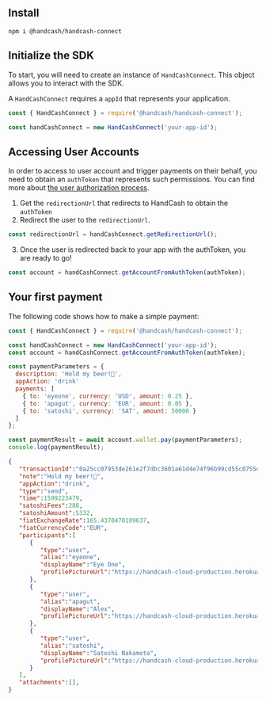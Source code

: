 ## Install

`npm i @handcash/handcash-connect`

## Initialize the SDK

To start, you will need to create an instance of `HandCashConnect`. This object allows you to interact with the SDK.

A `HandCashConnect` requires a `appId` that represents your application.

```javascript
const { HandCashConnect } = require('@handcash/handcash-connect');

const handCashConnect = new HandCashConnect('your-app-id');
```

## Accessing User Accounts
In order to access to user account and trigger payments on their behalf, you need to obtain an `authToken` that represents such permissions. You can find more about [the user authorization process](https://handcash.github.io/handcash-connect-sdk-js-beta-docs/#/user-authorization).

1) Get the `redirectionUrl` that redirects to HandCash to obtain the `authToken`
2) Redirect the user to the `redirectionUrl`.

```javascript
const redirectionUrl = handCashConnect.getRedirectionUrl();
```

3) Once the user is redirected back to your app with the authToken, you are ready to go!

```javascript
const account = handCashConnect.getAccountFromAuthToken(authToken);
`````

## Your first payment

The following code shows how to make a simple payment:

```javascript
const { HandCashConnect } = require('@handcash/handcash-connect');

const handCashConnect = new HandCashConnect('your-app-id');
const account = handCashConnect.getAccountFromAuthToken(authToken);

const paymentParameters = {
  description: 'Hold my beer!🍺',
  appAction: 'drink'
  payments: [
    { to: 'eyeone', currency: 'USD', amount: 0.25 },
    { to: 'apagut', currency: 'EUR', amount: 0.05 },
    { to: 'satoshi', currency: 'SAT', amount: 50000 }
  ]
};

const paymentResult = await account.wallet.pay(paymentParameters);
console.log(paymentResult);
```

```json
{
   "transactionId":"0a25cc07953de261e2f7dbc3601a61d4e74f96b99cd55c0755df9b9888cdccbc",
   "note":"Hold my beer!🍺",
   "appAction":"drink",
   "type":"send",
   "time":1599223479,
   "satoshiFees":288,
   "satoshiAmount":5332,
   "fiatExchangeRate":165.4370470109637,
   "fiatCurrencyCode":"EUR",
   "participants":[
      {
         "type":"user",
         "alias":"eyeone",
         "displayName":"Eye One",
         "profilePictureUrl":"https://handcash-cloud-production.herokuapp.com/users/profilePicture/eyeone",
      },
      {
         "type":"user",
         "alias":"apagut",
         "displayName":"Alex",
         "profilePictureUrl":"https://handcash-cloud-production.herokuapp.com/users/profilePicture/apagut",
      },
      {
         "type":"user",
         "alias":"satoshi",
         "displayName":"Satoshi Nakamoto",
         "profilePictureUrl":"https://handcash-cloud-production.herokuapp.com/users/profilePicture/satoshi",
      }
   ],
   "attachments":[],
}
```
